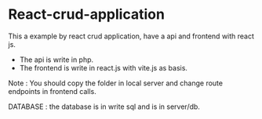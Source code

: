 # React-crud-application

This a example by react crud application, have a api and frontend with react js.

 - The api is write in php.
 - The frontend is write in react.js with vite.js as basis.

Note : You should copy the folder in local server and change route endpoints in frontend calls.

DATABASE : the database is in write sql and is in server/db.